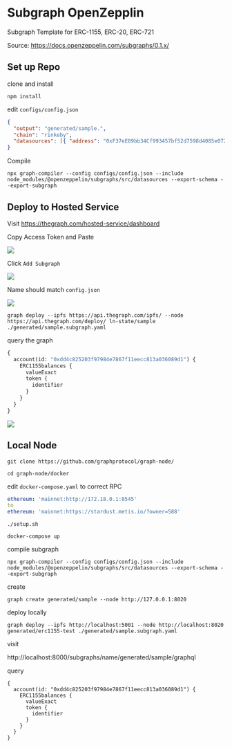 # Subgraph OpenZepplin

Subgraph Template for ERC-1155, ERC-20, ERC-721

Source: https://docs.openzeppelin.com/subgraphs/0.1.x/

## Set up Repo

clone and install

```
npm install
```

edit `configs/config.json`

```json
{
  "output": "generated/sample.",
  "chain": "rinkeby",
  "datasources": [{ "address": "0xF37eE89bb34Cf993457bf52d7598d4085e0721eD", "startBlock": 10072962, "module": ["erc1155", "ownable", "accesscontrol"] }]
}
```

Compile

`npx graph-compiler --config configs/config.json --include node_modules/@openzeppelin/subgraphs/src/datasources --export-schema --export-subgraph`

## Deploy to Hosted Service

Visit https://thegraph.com/hosted-service/dashboard

Copy Access Token and Paste

![](https://user-images.githubusercontent.com/59702430/151644044-ba03a2e8-81e0-471d-88eb-23a7c605b94b.png)

Click `Add Subgraph`

![](https://user-images.githubusercontent.com/59702430/151643815-925d25fc-6cbb-4bb2-bbe0-b866f175eeba.png)


Name should match `config.json`

![](https://user-images.githubusercontent.com/59702430/151643848-b0a5c254-0c6f-4d1e-9174-49cb12bbd074.png)

`graph deploy --ipfs https://api.thegraph.com/ipfs/ --node https://api.thegraph.com/deploy/ ln-state/sample ./generated/sample.subgraph.yaml`

query the graph

```graphql
{
  account(id: "0xdd4c825203f97984e7867f11eecc813a036089d1") {
    ERC1155balances {
      valueExact
      token {
        identifier
      }
    }
  }
}
```

![](https://user-images.githubusercontent.com/59702430/151644243-9305b270-ea6a-49e1-bd9f-9f6e31cf9ff0.png)

## Local Node

`git clone https://github.com/graphprotocol/graph-node/`

`cd graph-node/docker`

edit `docker-compose.yaml` to correct RPC

```yaml
ethereum: 'mainnet:http://172.18.0.1:8545'
to
ethereum: 'mainnet:https://stardust.metis.io/?owner=588'
```

`./setup.sh`

`docker-compose up`

compile subgraph

`npx graph-compiler --config configs/config.json --include node_modules/@openzeppelin/subgraphs/src/datasources --export-schema --export-subgraph`

create

`graph create generated/sample --node http://127.0.0.1:8020`

deploy locally

`graph deploy --ipfs http://localhost:5001 --node http://localhost:8020 generated/erc1155-test ./generated/sample.subgraph.yaml`

visit

http://localhost:8000/subgraphs/name/generated/sample/graphql

query

```
{
  account(id: "0xdd4c825203f97984e7867f11eecc813a036089d1") {
    ERC1155balances {
      valueExact
      token {
        identifier
      }
    }
  }
}
```
